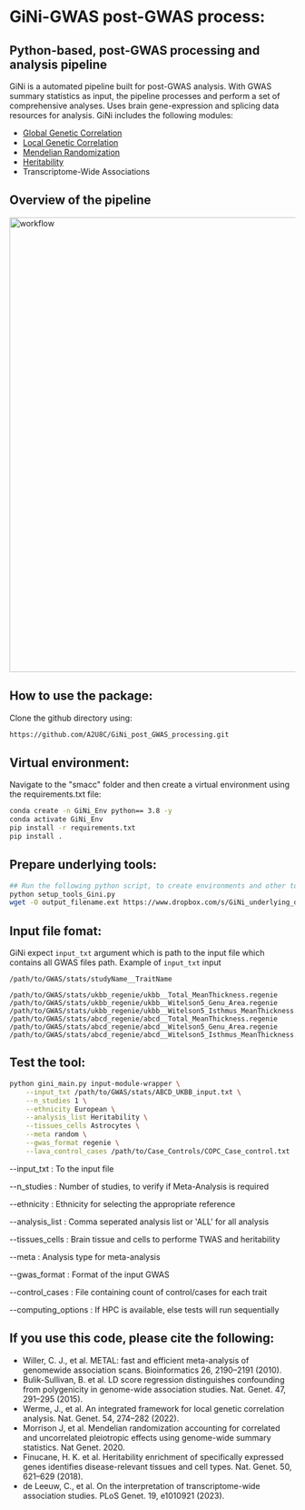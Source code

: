 # GiNi-GWAS post-GWAS process: 
## Python-based, post-GWAS processing and analysis pipeline 

GiNi is a automated pipeline built for post-GWAS analysis. With GWAS summary statistics as input, the pipeline processes and perform a set of comprehensive analyses. Uses brain gene-expression and splicing data resources for analysis. GiNi includes the following modules:
* [Global Genetic Correlation](https://github.com/bulik/ldsc)
* [Local Genetic Correlation](https://github.com/josefin-werme/LAVA)
* [Mendelian Randomization](https://github.com/jean997/cause)
* [Heritability](https://github.com/bulik/ldsc)
* Transcriptome-Wide Associations



## Overview of the pipeline
<img width="800" alt="workflow" src="https://github.com/A2U8C/GiNi_post_GWAS_processing/assets/69053051/735647e4-02b6-44e6-ace3-e0e395de959a">
</p>

## How to use the package:
Clone the github directory using:
```bash
https://github.com/A2U8C/GiNi_post_GWAS_processing.git
```
 
## Virtual environment:
Navigate to the "smacc" folder and then create a virtual environment using the requirements.txt file:
```bash
conda create -n GiNi_Env python== 3.8 -y
conda activate GiNi_Env
pip install -r requirements.txt
pip install .
```

## Prepare underlying tools:
```bash
## Run the following python script, to create environments and other tools which will be required by GiNi
python setup_tools_Gini.py
wget -O output_filename.ext https://www.dropbox.com/s/GiNi_underlying_data?dl=1
```

## Input file fomat:
GiNi expect `input_txt` argument which is path to the input file which contains all GWAS files path. Example of `input_txt` input
```
/path/to/GWAS/stats/studyName__TraitName
```

```
/path/to/GWAS/stats/ukbb_regenie/ukbb__Total_MeanThickness.regenie
/path/to/GWAS/stats/ukbb_regenie/ukbb__Witelson5_Genu_Area.regenie
/path/to/GWAS/stats/ukbb_regenie/ukbb__Witelson5_Isthmus_MeanThickness.regenie
/path/to/GWAS/stats/abcd_regenie/abcd__Total_MeanThickness.regenie
/path/to/GWAS/stats/abcd_regenie/abcd__Witelson5_Genu_Area.regenie
/path/to/GWAS/stats/abcd_regenie/abcd__Witelson5_Isthmus_MeanThickness.regenie
```

## Test the tool:
```bash
python gini_main.py input-module-wrapper \
	--input_txt /path/to/GWAS/stats/ABCD_UKBB_input.txt \
	--n_studies 1 \
	--ethnicity European \
	--analysis_list Heritability \
	--tissues_cells Astrocytes \
	--meta random \
	--gwas_format regenie \
	--lava_control_cases /path/to/Case_Controls/COPC_Case_control.txt
```

--input_txt : To the input file

--n_studies : Number of studies, to verify if Meta-Analysis is required

--ethnicity : Ethnicity for selecting the appropriate reference 

--analysis_list : Comma seperated analysis list or 'ALL' for all analysis

--tissues_cells : Brain tissue and cells to performe TWAS and heritability

--meta : Analysis type for meta-analysis

--gwas_format : Format of the input GWAS

--control_cases : File containing count of control/cases for each trait

--computing_options : If HPC is available, else tests will run sequentially

## If you use this code, please cite the following:
* Willer, C. J., et al. METAL: fast and efficient meta-analysis of genomewide association scans. Bioinformatics 26, 2190–2191 (2010).
* Bulik-Sullivan, B. et al. LD score regression distinguishes confounding from polygenicity in genome-wide association studies. Nat. Genet. 47, 291–295 (2015).
* Werme, J., et al.  An integrated framework for local genetic correlation analysis. Nat. Genet. 54, 274–282 (2022).
* Morrison J, et al. Mendelian randomization accounting for correlated and uncorrelated pleiotropic effects using genome-wide summary statistics. Nat Genet. 2020.
* Finucane, H. K. et al. Heritability enrichment of specifically expressed genes identifies disease-relevant tissues and cell types. Nat. Genet. 50, 621–629 (2018).
* de Leeuw, C., et al. On the interpretation of transcriptome-wide association studies. PLoS Genet. 19, e1010921 (2023).

